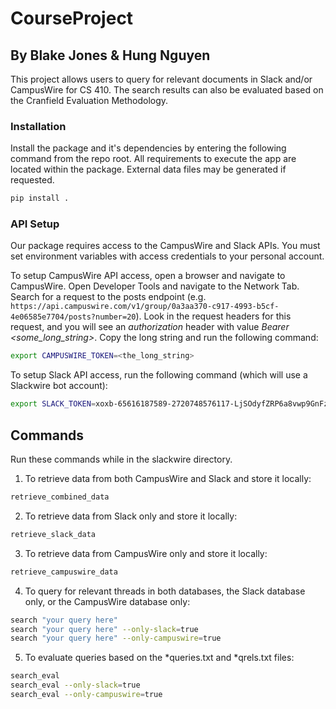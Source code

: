 # CourseProject

## By Blake Jones & Hung Nguyen

This project allows users to query for relevant documents in Slack and/or CampusWire for CS 410. The search results can also be evaluated based on the Cranfield Evaluation Methodology.

### Installation

Install the package and it's dependencies by entering the following command from the repo root. All requirements to execute the app are located within the package. External data files may be generated if requested.
```bash
pip install .
```

### API Setup

Our package requires access to the CampusWire and Slack APIs. You must set environment variables with access credentials to your personal account.

To setup CampusWire API access, open a browser and navigate to CampusWire. Open Developer Tools and navigate to the Network Tab. Search for a request to the posts endpoint (e.g. `https://api.campuswire.com/v1/group/0a3aa370-c917-4993-b5cf-4e06585e7704/posts?number=20`). Look in the request headers for this request, and you will see an *authorization* header with value *Bearer <some_long_string>*. Copy the long string and run the following command:

```bash
export CAMPUSWIRE_TOKEN=<the_long_string>
```

To setup Slack API access, run the following command (which will use a Slackwire bot account):
```bash
export SLACK_TOKEN=xoxb-65616187589-2720748576117-LjSOdyfZRP6a8vwp9GnFzNdw
```

## Commands

Run these commands while in the slackwire directory.

1) To retrieve data from both CampusWire and Slack and store it locally:
```bash
retrieve_combined_data
```

2) To retrieve data from Slack only and store it locally:
```bash
retrieve_slack_data
```

3) To retrieve data from CampusWire only and store it locally:
```bash
retrieve_campuswire_data
```

4) To query for relevant threads in both databases, the Slack database only, or the CampusWire database only:
```bash
search "your query here"
search "your query here" --only-slack=true
search "your query here" --only-campuswire=true
```

5) To evaluate queries based on the *queries.txt and *qrels.txt files:
```bash
search_eval
search_eval --only-slack=true
search_eval --only-campuswire=true
```

